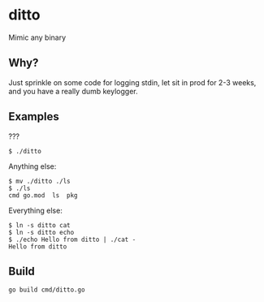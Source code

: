 # ditto

Mimic any binary

## Why?

Just sprinkle on some code for logging stdin, let sit in prod for 2-3 weeks, and you have a really dumb keylogger.

## Examples

???
```shell
$ ./ditto
```

Anything else:
```
$ mv ./ditto ./ls
$ ./ls
cmd	go.mod	ls	pkg
```

Everything else:
```
$ ln -s ditto cat
$ ln -s ditto echo
$ ./echo Hello from ditto | ./cat -
Hello from ditto
```

## Build

```shell
go build cmd/ditto.go
```
